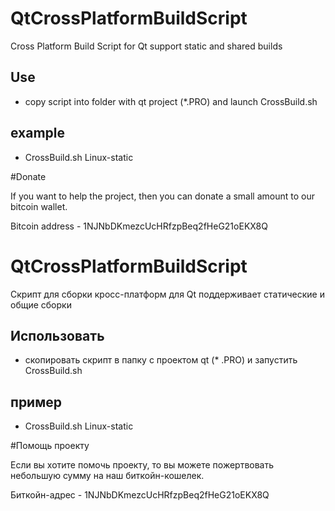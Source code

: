 # QtCrossPlatformBuildScript
Cross Platform Build Script for Qt support static and shared builds

## Use 
* copy script into folder with qt project (*.PRO) and launch CrossBuild.sh
## example
* CrossBuild.sh Linux-static

#Donate

If you want to help the project, then you can donate a small amount to our bitcoin wallet.

Bitcoin address - 1NJNbDKmezcUcHRfzpBeq2fHeG21oEKX8Q


# QtCrossPlatformBuildScript
Скрипт для сборки кросс-платформ для Qt поддерживает статические и общие сборки

## Использовать
* скопировать скрипт в папку с проектом qt (* .PRO) и запустить CrossBuild.sh
## пример
* CrossBuild.sh Linux-static

#Помощь проекту

Если вы хотите помочь проекту, то вы можете пожертвовать небольшую сумму на наш биткойн-кошелек.

Биткойн-адрес - 1NJNbDKmezcUcHRfzpBeq2fHeG21oEKX8Q
